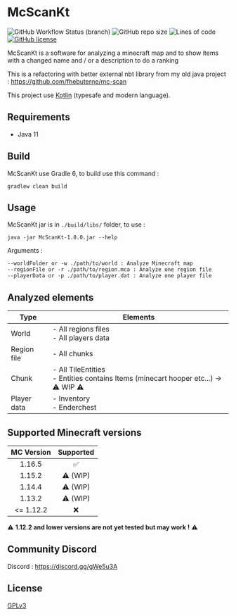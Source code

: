 # McScanKt

![GitHub Workflow Status (branch)](https://img.shields.io/github/workflow/status/fhebuterne/McScanKt/McScanKt%20CI%20-%20Java%2011%20with%20Kotlin/master?style=flat-square)
![GitHub repo size](https://img.shields.io/github/repo-size/fhebuterne/McScanKt?style=flat-square)
![Lines of code](https://img.shields.io/tokei/lines/github/fhebuterne/McScanKt?style=flat-square)
[![GitHub license](https://img.shields.io/github/license/fhebuterne/McScanKt?style=flat-square)](https://github.com/fhebuterne/McScanKt/blob/master/LICENSE)

McScanKt is a software for analyzing a minecraft map and to show items with a changed name and / or a description to do a ranking

This is a refactoring with better external nbt library from my old java project : https://github.com/fhebuterne/mc-scan

This project use [Kotlin](https://kotlinlang.org/) (typesafe and modern language).

## Requirements

- Java 11

## Build

McScanKt use Gradle 6, to build use this command :

```
gradlew clean build
```

## Usage

McScanKt jar is in `./build/libs/` folder, to use :
```
java -jar McScanKt-1.0.0.jar --help
```

Arguments :
```
--worldFolder or -w ./path/to/world : Analyze Minecraft map
--regionFile or -r ./path/to/region.mca : Analyze one region file
--playerData or -p ./path/to/player.dat : Analyze one player file
```

## Analyzed elements

<table>
    <thead>
    <tr>
        <th>Type</th>
        <th>Elements</th>
    </tr>
    </thead>
    <tbody>
    <tr>
        <td>World</td>
        <td>
          - All regions files
          <br/>- All players data
        </td>
    </tr>
    <tr>
        <td>Region file</td>
        <td>
          - All chunks
        </td>
    </tr>
    <tr>
        <td>Chunk</td>
        <td>
          - All TileEntities
          <br/>- Entities contains Items (minecart hooper etc...) -> ⚠ WIP ⚠
        </td>
    </tr>
    <tr>
        <td>Player data</td>
        <td>
          - Inventory
          <br/>- Enderchest
        </td>
    </tr>
</table>


## Supported Minecraft versions

| MC Version     | Supported    |
|:----------------:|:--------------:|
| 1.16.5         |✅            |
| 1.15.2         |⚠ (WIP)       |
| 1.14.4         |⚠ (WIP)       |
| 1.13.2         |⚠ (WIP)       |
| <= 1.12.2      |❌            |

⚠ **1.12.2 and lower versions are not yet tested but may work !** ⚠

## Community Discord

Discord : https://discord.gg/gWe5u3A

## License

[GPLv3](LICENSE)
